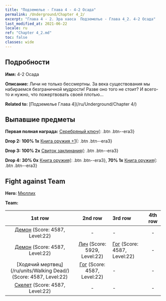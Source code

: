```yaml
---
title: "Подземелье - Глава 4 - 4-2 Осада"
permalink: /Underground/Chapter 4_2/
excerpt: "Глава 4 - 2. Эра хаоса  Подземелье - Глава 4_2. 4-2 Осада"
last_modified_at: 2021-06-22
locale: ru
ref: "Chapter 4_2.md"
toc: false
classes: wide
---
```


## Подробности

 **Имя:** 4-2 Осада

 **Описание:** Личи не только бессмертны. За века существования мы набираемся безграничной мудрости! Разве оно того не стоит? И всего-то и нужно, что пожертвовать своей плотью...

 **Related to:** [Подземелье Глава 4](/ru/Underground/Chapter 4/)

## Выпавшие предметы

 **Первая полная награда:** [Серебряный ключ](/ItemsRU/con_693/){: .btn .btn--era3}

 **Drop 2:** **100% 1x** [Книга оружия +1](/ItemsRU/mat_25/){: .btn .btn--era3}

 **Drop 3:** **100% 2x** [Свиток заклинания](/ItemsRU/con_694/){: .btn .btn--era3}

 **Drop 4:** **30% 0x** [Книга оружия](/ItemsRU/mat_18/){: .btn .btn--era3}, **70% 1x** [Книга оружия](/ItemsRU/mat_18/){: .btn .btn--era3}


## Fight against Team
 **Hero:** [Мюллих](/ru/heroes/Mullich/)

 **Team:**


  | 1st row | 2nd row | 3rd row | 4th row |
  |:----:|:----:|:----|:----:|
  | [Демон](/ru/units/Demon/) (Score: 4587, Level:22)  | - | - | - |
  | [Демон](/ru/units/Demon/) (Score: 4587, Level:22)  | [Лич](/ru/units/Lich/) (Score: 5929, Level:22)  | [Гог](/ru/units/Gog/) (Score: 4587, Level:22)  | - |
  | [Ходячий мертвец](/ru/units/Walking Dead/) (Score: 4587, Level:22)  | [Гог](/ru/units/Gog/) (Score: 4587, Level:22)  | - | - |
  | [Скелет](/ru/units/Skeleton/) (Score: 4587, Level:22)  | - | - | - |


